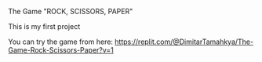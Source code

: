 The Game "ROCK, SCISSORS, PAPER"

This is my first project

You can try the game from here: https://replit.com/@DimitarTamahkya/The-Game-Rock-Scissors-Paper?v=1
